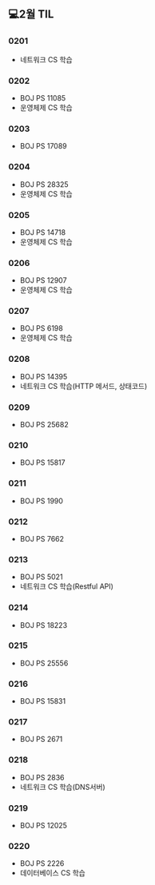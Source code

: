 ## 💻2월 TIL

### 0201
* 네트워크 CS 학습

### 0202
* BOJ PS 11085
* 운영체제 CS 학습

### 0203
* BOJ PS 17089

### 0204
* BOJ PS 28325
* 운영체제 CS 학습

### 0205
* BOJ PS 14718
* 운영체제 CS 학습

### 0206
* BOJ PS 12907
* 운영체제 CS 학습

### 0207
* BOJ PS 6198
* 운영체제 CS 학습

### 0208
* BOJ PS 14395
* 네트워크 CS 학습(HTTP 메서드, 상태코드)

### 0209
* BOJ PS 25682

### 0210 
* BOJ PS 15817

### 0211
* BOJ PS 1990

### 0212
* BOJ PS 7662

### 0213
* BOJ PS 5021
* 네트워크 CS 학습(Restful API)

### 0214
* BOJ PS 18223

### 0215
* BOJ PS 25556

### 0216
* BOJ PS 15831

### 0217
* BOJ PS 2671

### 0218
* BOJ PS 2836
* 네트워크 CS 학습(DNS서버)

### 0219
* BOJ PS 12025

### 0220
* BOJ PS 2226
* 데이터베이스 CS 학습